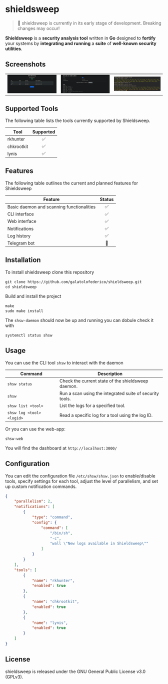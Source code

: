 # shieldsweep

> 📢 shieldsweep is currently in its early stage of development. Breaking changes may occur!

**Shieldsweep** is a **security analysis tool** written in **Go** designed to **fortify** your systems by **integrating and running** a **suite** of **well-known security utilities**.

## Screenshots

|                        |                        |                        |
|:----------------------:|:----------------------:|:----------------------:|
| ![](README.md.d/1.png) | ![](README.md.d/2.png) |![](README.md.d/3.png)  | 


## Supported Tools

The following table lists the tools currently supported by Shieldsweep.

| Tool      | Supported |
| --------- | :-------: |
| rkhunter  |    ✅     |
| chkrootkit|    ✅     |
| lynis     |    ✅     |


## Features

The following table outlines the current and planned features for Shieldsweep

| Feature                                       | Status                |
| --------------------------------------------- | :-------------------: |
| Basic daemon and scanning functionalities     |  :white_check_mark:   |
| CLI interface                                 |  :white_check_mark:   |
| Web interface                                 |  :white_check_mark:   |
| Notifications                                 |  :white_check_mark:   |
| Log history                                   |  :white_check_mark:   |
| Telegram bot                                  |  :construction:   |

## Installation

To install shieldsweep clone this repository

```
git clone https://github.com/galatolofederico/shieldsweep.git
cd shieldsweep
```

Build and install the project

```
make
sudo make install
```

The `shsw-daemon` should now be up and running you can dobule check it with

```
systemctl status shsw
```

## Usage

You can use the CLI tool `shsw` to interact with the daemon 

| Command                     | Description                                              |
| --------------------------- | -------------------------------------------------------- |
| `shsw status`               | Check the current state of the shieldsweep daemon.       |
| `shsw`                      | Run a scan using the integrated suite of security tools. |
| `shsw list <tool>`          | List the logs for a specified tool.                      |
| `shsw log <tool> <logid>`   | Read a specific log for a tool using the log ID.         |

Or you can use the web-app:

```
shsw-web
```

You will find the dashboard at `http://localhost:3000/`

## Configuration

You can edit the configuration file `/etc/shsw/shsw.json` to enable/disable tools, specify settings for each tool, adjust the level of parallelism, and set up custom notification commands.

```json
{
    "parallelism": 2,
    "notifications": [
        {
            "type": "command",
            "config": {
                "command": [
                    "/bin/sh",
                    "-c",
                    "wall \"New logs available in Shieldsweep\""
                ]
            }
        }
    ],
    "tools": [
        {
            "name": "rkhunter",
            "enabled": true
        },
        {
            "name": "chkrootkit",
            "enabled": true
        },
        {
            "name": "lynis",
            "enabled": true
        }
    ]
}
```

## License 

shieldsweep is released under the GNU General Public License v3.0 (GPLv3).